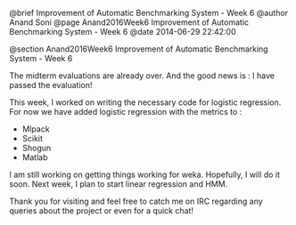 @brief Improvement of Automatic Benchmarking System - Week 6
@author Anand Soni
@page Anand2016Week6 Improvement of Automatic Benchmarking System - Week 6
@date 2014-06-29 22:42:00

@section Anand2016Week6 Improvement of Automatic Benchmarking System - Week 6

The midterm evaluations are already over. And the good news is : I have passed the evaluation!

This week, I worked on writing the necessary code for logistic regression. For now we have added logistic regression with the metrics to :

* Mlpack
* Scikit
* Shogun
* Matlab

I am still working on getting things working for weka. Hopefully, I will do it soon. Next week, I plan to start linear regression and HMM.

Thank you for visiting and feel free to catch me on IRC regarding any queries about the project or even for a quick chat!